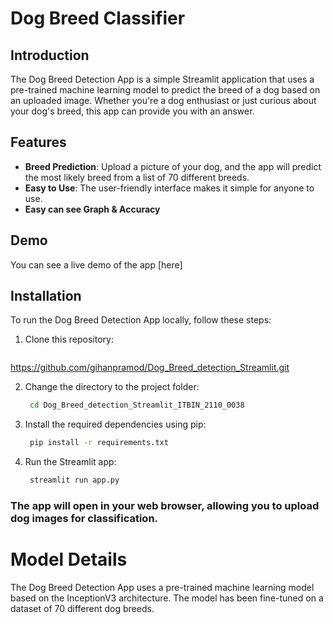 # Dog Breed Classifier



## Introduction

The Dog Breed Detection App is a simple Streamlit application that uses a pre-trained machine learning model to predict the breed of a dog based on an uploaded image. Whether you're a dog enthusiast or just curious about your dog's breed, this app can provide you with an answer.

## Features

- **Breed Prediction**: Upload a picture of your dog, and the app will predict the most likely breed from a list of 70 different breeds.
- **Easy to Use**: The user-friendly interface makes it simple for anyone to use.
- **Easy can see Graph & Accuracy**

## Demo

You can see a live demo of the app [here]

## Installation

To run the Dog Breed Detection App locally, follow these steps:

1. Clone this repository:

   ```bash
  https://github.com/gihanpramod/Dog_Breed_detection_Streamlit.git

2. Change the directory to the project folder:

   ```bash
    cd Dog_Breed_detection_Streamlit_ITBIN_2110_0038
   
3. Install the required dependencies using pip:

   ```bash
    pip install -r requirements.txt


4. Run the Streamlit app:

   ```bash
    streamlit run app.py

### The app will open in your web browser, allowing you to upload dog images for classification.




# Model Details
The Dog Breed Detection App uses a pre-trained machine learning model based on the InceptionV3 architecture. The model has been fine-tuned on a dataset of 70 different dog breeds.

   
